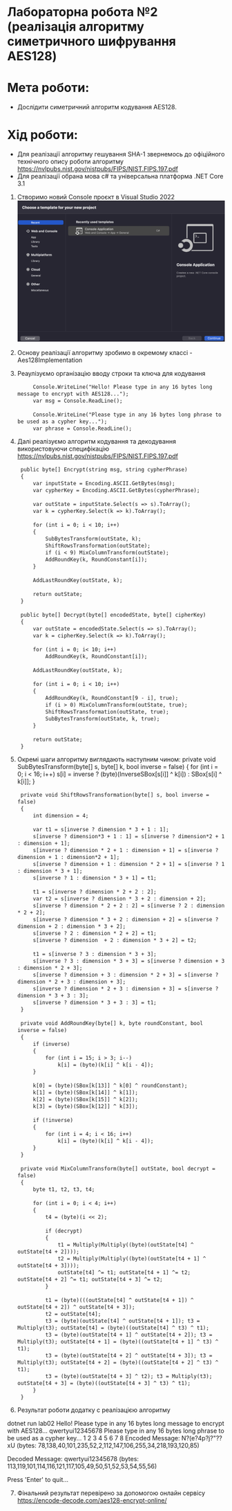# Лабораторна робота №2 (реалізація алгоритму симетричного шифрування AES128)

# Мета роботи: 
* Дослідити симетричний алгоритм кодування AES128.
  
# Хід роботи:
* Для реалізації алгоритму гешування SHA-1 звернемось до офіційного технічного опису роботи алгоритму https://nvlpubs.nist.gov/nistpubs/FIPS/NIST.FIPS.197.pdf
* Для реалізації обрана мова c# та універсальна платформа .NET Core 3.1

1. Створимо новий Console проєкт в Visual Studio 2022
![alt text](https://github.com/Konstantin86/SecuredProgramming_KostiantynLazurenko/blob/main/lab01/vs_project.png?raw=true)
1. Основу реалізації алгоритму зробимо в окремому классі - Aes128Implementation
2. Реаулізуємо організацію вводу строки та ключа для кодування

            Console.WriteLine("Hello! Please type in any 16 bytes long message to encrypt with AES128...");
            var msg = Console.ReadLine();

            Console.WriteLine("Please type in any 16 bytes long phrase to be used as a cypher key...");
            var phrase = Console.ReadLine();
   
3. Далі реалізуємо алгоритм кодування та декодування використовуючи специфікацію https://nvlpubs.nist.gov/nistpubs/FIPS/NIST.FIPS.197.pdf

        public byte[] Encrypt(string msg, string cypherPhrase)
        {
            var inputState = Encoding.ASCII.GetBytes(msg);
            var cypherKey = Encoding.ASCII.GetBytes(cypherPhrase);

            var outState = inputState.Select(s => s).ToArray();
            var k = cypherKey.Select(k => k).ToArray();

            for (int i = 0; i < 10; i++)
            {
                SubBytesTransform(outState, k);
                ShiftRowsTransformation(outState);
                if (i < 9) MixColumnTransform(outState);
                AddRoundKey(k, RoundConstant[i]);
            }

            AddLastRoundKey(outState, k);

            return outState;
        }

        public byte[] Decrypt(byte[] encodedState, byte[] cipherKey)
        {
            var outState = encodedState.Select(s => s).ToArray();
            var k = cipherKey.Select(k => k).ToArray();

            for (int i = 0; i< 10; i++)
                AddRoundKey(k, RoundConstant[i]);

            AddLastRoundKey(outState, k);

            for (int i = 0; i < 10; i++)
            {
                AddRoundKey(k, RoundConstant[9 - i], true);
                if (i > 0) MixColumnTransform(outState, true);
                ShiftRowsTransformation(outState, true);
                SubBytesTransform(outState, k, true);
            }

            return outState;
        }

5. Окремі шаги алгоритму виглядають наступним чином:
        private void SubBytesTransform(byte[] s, byte[] k, bool inverse = false)
        {
            for (int i = 0; i < 16; i++)
                s[i] = inverse ? (byte)(InverseSBox[s[i]] ^ k[i]) : SBox[s[i] ^ k[i]];
        }

        private void ShiftRowsTransformation(byte[] s, bool inverse = false)
        {
            int dimension = 4;

            var t1 = s[inverse ? dimension * 3 + 1 : 1];
            s[inverse ? dimension*3 + 1 : 1] = s[inverse ? dimension*2 + 1 : dimension + 1];
            s[inverse ? dimension * 2 + 1 : dimension + 1] = s[inverse ? dimension + 1 : dimension*2 + 1];
            s[inverse ? dimension + 1 : dimension * 2 + 1] = s[inverse ? 1 : dimension * 3 + 1];
            s[inverse ? 1 : dimension * 3 + 1] = t1;

            t1 = s[inverse ? dimension * 2 + 2 : 2];
            var t2 = s[inverse ? dimension * 3 + 2 : dimension + 2];
            s[inverse ? dimension * 2 + 2 : 2] = s[inverse ? 2 : dimension * 2 + 2];
            s[inverse ? dimension * 3 + 2 : dimension + 2] = s[inverse ? dimension + 2 : dimension * 3 + 2];
            s[inverse ? 2 : dimension * 2 + 2] = t1;
            s[inverse ? dimension  + 2 : dimension * 3 + 2] = t2;

            t1 = s[inverse ? 3 : dimension * 3 + 3];
            s[inverse ? 3 : dimension * 3 + 3] = s[inverse ? dimension + 3 : dimension * 2 + 3];
            s[inverse ? dimension + 3 : dimension * 2 + 3] = s[inverse ? dimension * 2 + 3 : dimension + 3];
            s[inverse ? dimension * 2 + 3 : dimension + 3] = s[inverse ? dimension * 3 + 3 : 3];
            s[inverse ? dimension * 3 + 3 : 3] = t1;
        }

        private void AddRoundKey(byte[] k, byte roundConstant, bool inverse = false)
        {
            if (inverse)
            {
                for (int i = 15; i > 3; i--)
                    k[i] = (byte)(k[i] ^ k[i - 4]);
            }

            k[0] = (byte)(SBox[k[13]] ^ k[0] ^ roundConstant);
            k[1] = (byte)(SBox[k[14]] ^ k[1]);
            k[2] = (byte)(SBox[k[15]] ^ k[2]);
            k[3] = (byte)(SBox[k[12]] ^ k[3]);

            if (!inverse)
            {
                for (int i = 4; i < 16; i++)
                    k[i] = (byte)(k[i] ^ k[i - 4]);
            }
        }

        private void MixColumnTransform(byte[] outState, bool decrypt = false)
        {
            byte t1, t2, t3, t4;

            for (int i = 0; i < 4; i++)
            {
                t4 = (byte)(i << 2);

                if (decrypt)
                {
                    t1 = Multiply(Multiply((byte)(outState[t4] ^ outState[t4 + 2])));
                    t2 = Multiply(Multiply((byte)(outState[t4 + 1] ^ outState[t4 + 3])));
                    outState[t4] ^= t1; outState[t4 + 1] ^= t2; outState[t4 + 2] ^= t1; outState[t4 + 3] ^= t2;
                }

                t1 = (byte)(((outState[t4] ^ outState[t4 + 1]) ^ outState[t4 + 2]) ^ outState[t4 + 3]);
                t2 = outState[t4];
                t3 = (byte)(outState[t4] ^ outState[t4 + 1]); t3 = Multiply(t3); outState[t4] = (byte)((outState[t4] ^ t3) ^ t1);
                t3 = (byte)(outState[t4 + 1] ^ outState[t4 + 2]); t3 = Multiply(t3); outState[t4 + 1] = (byte)((outState[t4 + 1] ^ t3) ^ t1);
                t3 = (byte)(outState[t4 + 2] ^ outState[t4 + 3]); t3 = Multiply(t3); outState[t4 + 2] = (byte)((outState[t4 + 2] ^ t3) ^ t1);
                t3 = (byte)(outState[t4 + 3] ^ t2); t3 = Multiply(t3); outState[t4 + 3] = (byte)((outState[t4 + 3] ^ t3) ^ t1);
            }
        }

6. Результат роботи додатку с реалізацією алгоритму

dotnet run lab02
Hello! Please type in any 16 bytes long message to encrypt with AES128...
qwertyui12345678
Please type in any 16 bytes long phrase to be used as a cypher key...
1 2 3 4 5 6 7 8 
Encoded Message: N?(e?4p?j?"??xU (bytes: 78,138,40,101,235,52,2,112,147,106,255,34,218,193,120,85)


Decoded Message: qwertyui12345678 (bytes: 113,119,101,114,116,121,117,105,49,50,51,52,53,54,55,56)

Press 'Enter' to quit...

7. Фінальний результат перевірено за допомогою онлайн сервісу https://encode-decode.com/aes128-encrypt-online/
